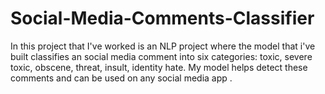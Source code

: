 # Social-Media-Comments-Classifier
 In this project that I've worked  is an NLP project where the model that i've built classifies an social media comment into six categories: toxic, severe toxic, obscene, threat, insult,  identity hate. My model helps detect these comments and can be used on any social media app .
